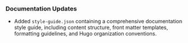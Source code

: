 ### Documentation Updates

- Added `style-guide.json` containing a comprehensive documentation style guide, including content structure, front matter templates, formatting guidelines, and Hugo organization conventions.